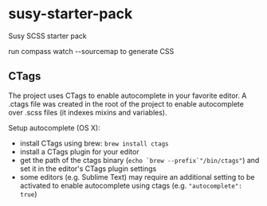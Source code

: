 susy-starter-pack
=================

Susy SCSS starter pack

run compass watch --sourcemap to generate CSS

## CTags

The project uses CTags to enable autocomplete in your favorite editor. A .ctags file was created in the root of the project to enable autocomplete over .scss files (it indexes mixins and variables).

Setup autocomplete (OS X):
  * install CTags using brew: `brew install ctags`
  * install a CTags plugin for your editor
  * get the path of the ctags binary (``echo `brew --prefix`"/bin/ctags"``) and set it in the editor's CTags plugin settings
  * some editors (e.g. Sublime Text) may require an additional setting to be activated to enable autocomplete using ctags (e.g. `"autocomplete": true`)